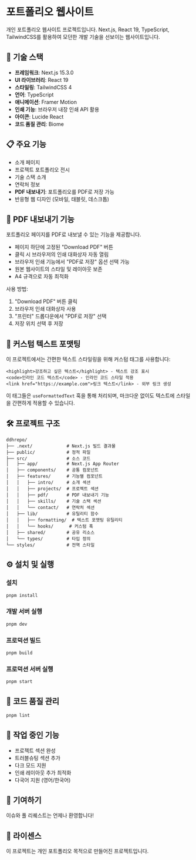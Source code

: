 # 포트폴리오 웹사이트

개인 포트폴리오 웹사이트 프로젝트입니다. Next.js, React 19, TypeScript, TailwindCSS를 활용하여 모던한 개발 기술을 선보이는 웹사이트입니다.

## 🚀 기술 스택

- **프레임워크**: Next.js 15.3.0
- **UI 라이브러리**: React 19
- **스타일링**: TailwindCSS 4
- **언어**: TypeScript
- **애니메이션**: Framer Motion
- **인쇄 기능**: 브라우저 내장 인쇄 API 활용
- **아이콘**: Lucide React
- **코드 품질 관리**: Biome

## 📋 주요 기능

- 소개 페이지
- 프로젝트 포트폴리오 전시
- 기술 스택 소개
- 연락처 정보
- **PDF 내보내기**: 포트폴리오를 PDF로 저장 가능
- 반응형 웹 디자인 (모바일, 태블릿, 데스크톱)

## 📑 PDF 내보내기 기능

포트폴리오 페이지를 PDF로 내보낼 수 있는 기능을 제공합니다.

- 페이지 하단에 고정된 "Download PDF" 버튼
- 클릭 시 브라우저의 인쇄 대화상자 자동 열림
- 브라우저 인쇄 기능에서 "PDF로 저장" 옵션 선택 가능
- 원본 웹사이트의 스타일 및 레이아웃 보존
- A4 규격으로 자동 최적화

사용 방법:

1. "Download PDF" 버튼 클릭
2. 브라우저 인쇄 대화상자 사용
3. "프린터" 드롭다운에서 "PDF로 저장" 선택
4. 저장 위치 선택 후 저장

## 📝 커스텀 텍스트 포맷팅

이 프로젝트에서는 간편한 텍스트 스타일링을 위해 커스텀 태그를 사용합니다:

```
<highlight>강조하고 싶은 텍스트</highlight> - 텍스트 강조 표시
<code>인라인 코드 텍스트</code> - 인라인 코드 스타일 적용
<link href="https://example.com">링크 텍스트</link> - 외부 링크 생성
```

이 태그들은 `useFormattedText` 훅을 통해 처리되며, 마크다운 없이도 텍스트에 스타일을 간편하게 적용할 수 있습니다.

## 🛠️ 프로젝트 구조

```
ddhrepo/
├── .next/             # Next.js 빌드 결과물
├── public/            # 정적 파일
├── src/               # 소스 코드
│   ├── app/           # Next.js App Router
│   ├── components/    # 공통 컴포넌트
│   ├── features/      # 기능별 컴포넌트
│   │   ├── intro/     # 소개 섹션
│   │   ├── projects/  # 프로젝트 섹션
│   │   ├── pdf/       # PDF 내보내기 기능
│   │   ├── skills/    # 기술 스택 섹션
│   │   └── contact/   # 연락처 섹션
│   ├── lib/           # 유틸리티 함수
│   │   ├── formatting/  # 텍스트 포맷팅 유틸리티
│   │   └── hooks/      # 커스텀 훅
│   ├── shared/        # 공유 리소스
│   └── types/         # 타입 정의
└── styles/            # 전역 스타일
```

## ⚙️ 설치 및 실행

### 설치

```bash
pnpm install
```

### 개발 서버 실행

```bash
pnpm dev
```

### 프로덕션 빌드

```bash
pnpm build
```

### 프로덕션 서버 실행

```bash
pnpm start
```

## 🧪 코드 품질 관리

```bash
pnpm lint
```

## 📝 작업 중인 기능

- 프로젝트 섹션 완성
- 트러블슈팅 섹션 추가
- 다크 모드 지원
- 인쇄 레이아웃 추가 최적화
- 다국어 지원 (영어/한국어)

## 🤝 기여하기

이슈와 풀 리퀘스트는 언제나 환영합니다!

## 📄 라이센스

이 프로젝트는 개인 포트폴리오 목적으로 만들어진 프로젝트입니다.
